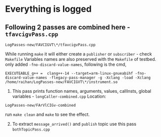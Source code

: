 # Everything is logged
## Following 2 passes are combined here - `tfavcigvPass.cpp`

```
LogPasses-new/FAVCIGVT\*/tfavcigvPass.cpp
```
While running `make` it will either create a `publisher` or `subscriber` - check `Makefile`
Variables names are also preserved with the `Makefile` of testbed. only added `-fno-discard-value-names`, following is the cmd,
```
EXECUTEABLE_g++ =  clang++-14 --target=arm-linux-gnueabihf -fno-discard-value-names -flegacy-pass-manager -g -Xclang -load -Xclang /home/raihan/LogPasses-new/FAVCIGVT\*/instrument.so
```
					

1. This pass prints function names, arguments, values, callInsts, global variables - `longCaller-combined.cpp`
Location: 
```
LogPasses-new/FArVlCIGv-combined
```
run `make clean` and `make` to see the effect.
	
2. To extract `message_arrived()` and `publish` topic use this pass `bothTopicPass.cpp` 
